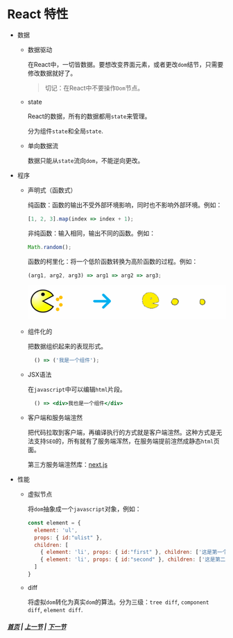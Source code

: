# React 特性

* 数据

  * 数据驱动

    在React中，一切皆数据。要想改变界面元素，或者更改`dom`结节，只需要修改数据就好了。

    > 切记：在React中不要操作`Dom`节点。

  * state

    React的数据，所有的数据都用`state`来管理。

    分为组件`state`和全局`state`.

  * 单向数据流

     数据只能从`state`流向`dom`，不能逆向更改。

* 程序

  * 声明式（函数式）

    纯函数：函数的输出不受外部环境影响，同时也不影响外部环境。例如：

      ```js
      [1, 2, 3].map(index => index + 1);
      ```
    非纯函数：输入相同，输出不同的函数。例如：
    
      ```js
      Math.random();
      ```
    函数的柯里化：将一个低阶函数转换为高阶函数的过程。例如：

      ```js
      (arg1, arg2, arg3) => arg1 => arg2 => arg3;
      ```
      ![函数的柯里化](../images/function-curry.gif)

  * 组件化的

    把数据组织起来的表现形式。

    ```jsx
      () => ('我是一个组件');
    ```

  * JSX语法

    在`javascript`中可以编辑`html`片段。

    ```jsx
      () => <div>我也是一个组件</div>
    ```

  * 客户端和服务端渲然

    把代码拉取到客户端，再编译执行的方式就是客户端渲然。这种方式是无法支持`SEO`的，所有就有了服务端浑然，在服务端提前渲然成静态`html`页面。

    第三方服务端渲然库：[next.js](https://nextjs.org/docs)

* 性能

  * 虚拟节点

    将`dom`抽象成一个`javascript`对象，例如：

    ```jsx
    const element = {
      element: 'ul',
      props: { id:"ulist" },
      children: [
        { element: 'li', props: { id:"first" }, children: ['这是第一个List元素'] },
        { element: 'li', props: { id:"second" }, children: ['这是第二个List元素'] }
      ]
    }
    ```

  * diff

    将虚拟`dom`转化为真实`dom`的算法。分为三级：`tree diff`, `component diff`, `element diff`.

##### [首页](../../README.md) | [上一节](./01.md)  | [下一节](./03.md) 